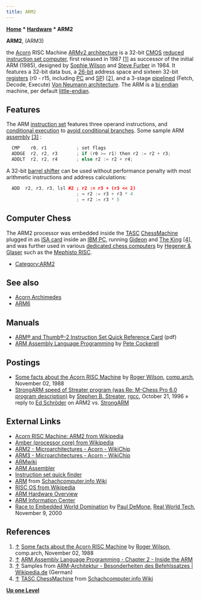```yaml
---
title: ARM2
---
```

**[Home](Home "Home") * [Hardware](Hardware "Hardware") * ARM2**

**ARM2**, (ARM3)

the [Acorn](index.php?title=Acorn_Computers_Ltd&action=edit&redlink=1 "Acorn Computers Ltd (page does not exist)") RISC Machine [ARMv2 architecture](https://en.wikipedia.org/wiki/List_of_ARM_microarchitectures) is a 32-bit [CMOS](https://en.wikipedia.org/wiki/CMOS) [reduced instruction set computer](https://en.wikipedia.org/wiki/Reduced_instruction_set_computer), first released in 1987 <a id="cite-note-1" href="#cite-ref-1">[1]</a> as successor of the initial ARM (1985), designed by [Sophie Wilson](https://en.wikipedia.org/wiki/Sophie_Wilson) and [Steve Furber](https://en.wikipedia.org/wiki/Steve_Furber) in 1984. It features a 32-bit data bus, a [26-bit](https://en.wikipedia.org/wiki/26-bit) address space and sixteen 32-bit [registers](https://en.wikipedia.org/wiki/Processor_register) (r0 - r15, including [PC](https://en.wikipedia.org/wiki/Program_counter) and [SP](https://en.wikipedia.org/wiki/Call_stack#Structure)) <a id="cite-note-2" href="#cite-ref-2">[2]</a>, and a 3-stage [pipelined](https://en.wikipedia.org/wiki/Instruction_pipeline) (Fetch, Decode, Execute) [Von Neumann architecture](https://en.wikipedia.org/wiki/Von_Neumann_architecture).
The ARM is a [bi endian](Endianness "Endianness") machine, per default [little-endian](Little-endian "Little-endian").

## Features

The ARM [instruction set](https://en.wikipedia.org/wiki/Instruction_set) features three operand instructions, and [conditional execution](https://en.wikipedia.org/wiki/ARM_architecture#Conditional_execution) to [avoid conditional branches](Avoiding_Branches "Avoiding Branches"). Some sample ARM [assembly](Assembly "Assembly") <a id="cite-note-3" href="#cite-ref-3">[3]</a> :

```C++
  CMP    r0, r1           ; set flags
  ADDGE  r2, r2, r3       ; if (r0 >= r1) then r2 := r2 + r3;
  ADDLT  r2, r2, r4       ; else r2 := r2 + r4;

```

A 32-bit [barrel shifter](https://en.wikipedia.org/wiki/Barrel_shifter) can be used without performance penalty with most arithmetic instructions and address calculations:

```C++
  ADD  r2, r3, r3, lsl #2 ; r2 := r3 + (r3 << 2)
                          ; → r2 := r3 + r3 * 4
                          ; → r2 := r3 * 5 

```

## Computer Chess

The ARM2 processor was embedded inside the [TASC](TASC "TASC") [ChessMachine](ChessMachine "ChessMachine") plugged in as [ISA card](https://en.wikipedia.org/wiki/ISA_bus) inside an [IBM PC](IBM_PC "IBM PC"), running [Gideon](Gideon "Gideon") and [The King](The_King "The King") <a id="cite-note-4" href="#cite-ref-4">[4]</a>, and was further used in various [dedicated chess computers](Dedicated_Chess_Computers "Dedicated Chess Computers") by [Hegener & Glaser](Hegener_%26_Glaser "Hegener & Glaser") such as the [Mephisto RISC](Mephisto_RISC "Mephisto RISC").

- [Category:ARM2](Category:ARM2 "Category:ARM2")

## See also

- [Acorn Archimedes](Acorn_Archimedes "Acorn Archimedes")
- [ARM6](ARM6 "ARM6")

## Manuals

- [ARM® and Thumb®-2 Instruction Set Quick Reference Card](http://infocenter.arm.com/help/topic/com.arm.doc.qrc0001m/QRC0001_UAL.pdf) (pdf)
- [ARM Assembly Language Programming](http://www.peter-cockerell.net/aalp/html/frames.html) by [Pete Cockerell](http://www.peter-cockerell.net/)

## Postings

- [Some facts about the Acorn RISC Machine](https://groups.google.com/d/msg/comp.arch/hPsDLEPf2eo/nvJR_d7nnyYJ) by [Roger Wilson](https://en.wikipedia.org/wiki/Sophie_Wilson), [comp.arch](https://groups.google.com/forum/#!forum/comp.arch), November 02, 1988
- [StrongARM speed of Streater program (was Re: M-Chess Pro 6.0 program description)](https://groups.google.com/forum/#!msg/rec.games.chess.computer/LN4AMZzpvJE/7_s4MVp7C2UJ) by [Stephen B. Streater](Stephen_B._Streater "Stephen B. Streater"), [rgcc](Computer_Chess_Forums "Computer Chess Forums"), October 21, 1996 » reply to [Ed Schröder](Ed_Schroder "Ed Schroder") on ARM2 vs. [StrongARM](index.php?title=StrongARM&action=edit&redlink=1 "StrongARM (page does not exist)")

## External Links

- [Acorn RISC Machine: ARM2 from Wikipedia](https://en.wikipedia.org/wiki/ARM_architecture#Acorn_RISC_Machine:_ARM2)
- [Amber (processor core) from Wikipedia](https://en.wikipedia.org/wiki/Amber_%28processor_core%29)
- [ARM2 - Microarchitectures - Acorn - WikiChip](https://en.wikichip.org/wiki/acorn/microarchitectures/arm2)
- [ARM3 - Microarchitectures - Acorn - WikiChip](https://en.wikichip.org/wiki/acorn/microarchitectures/arm3)
- [ARMwiki](http://www.heyrick.co.uk/armwiki/Home)
- [ARM Assembler](http://www.heyrick.co.uk/assembler/)
- [Instruction set quick finder](http://www.heyrick.co.uk/assembler/qfinder.html)
- [ARM](https://www.schach-computer.info/wiki/index.php/ARM) from [Schachcomputer.info Wiki](https://www.schach-computer.info/wiki/index.php/Hauptseite_En)
- [RISC OS from Wikipedia](https://en.wikipedia.org/wiki/RISC_OS)
- [ARM Hardware Overview](https://www.riscosopen.org/wiki/documentation/show/ARM%20Hardware%20Overview)
- [ARM Information Center](http://infocenter.arm.com/help/index.jsp)
- [Race to Embedded World Domination](https://www.realworldtech.com/arms-race/ARM%E2%80%99s) by [Paul DeMone](https://www.realworldtech.com/author/pdemone/), [Real World Tech](https://www.realworldtech.com/), November 9, 2000

## References

1. <a id="cite-ref-1" href="#cite-note-1">↑</a> [Some facts about the Acorn RISC Machine](https://groups.google.com/forum/#!msg/comp.arch/hPsDLEPf2eo/nvJR_d7nnyYJ) by [Roger Wilson](https://en.wikipedia.org/wiki/Sophie_Wilson), comp.arch, November 02, 1988
1. <a id="cite-ref-2" href="#cite-note-2">↑</a> [ARM Assembly Language Programming - Chapter 2 - Inside the ARM](http://www.peter-cockerell.net/aalp/html/ch-2.html)
1. <a id="cite-ref-3" href="#cite-note-3">↑</a> Samples from [ARM-Architektur - Besonderheiten des Befehlssatzes | Wikipedia.de](https://de.wikipedia.org/wiki/ARM-Architektur#Besonderheiten_des_Befehlssatzes) (German)
1. <a id="cite-ref-4" href="#cite-note-4">↑</a> [TASC ChessMachine](https://www.schach-computer.info/wiki/index.php/TASC_ChessMachine) from [Schachcomputer.info Wiki](https://www.schach-computer.info/wiki/index.php/Hauptseite_En)

**[Up one Level](Hardware "Hardware")**

